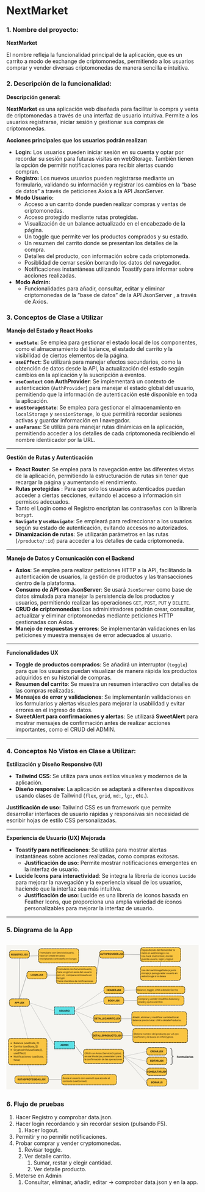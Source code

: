 # NextMarket

### 1. Nombre del proyecto:

**NextMarket**

El nombre refleja la funcionalidad principal de la aplicación, que es un carrito a modo de exchange de criptomonedas, permitiendo a los usuarios comprar y vender diversas criptomonedas de manera sencilla e intuitiva.

### 2. Descripción de la funcionalidad:

**Descripción general:**

**NextMarket** es una aplicación web diseñada para facilitar la compra y venta de criptomonedas a través de una interfaz de usuario intuitiva. Permite a los usuarios registrarse, iniciar sesión y gestionar sus compras de criptomonedas.

**Acciones principales que los usuarios podrán realizar:**

- **Login:** Los usuarios pueden iniciar sesión en su cuenta y optar por recordar su sesión para futuras visitas en webStorage. También tienen la opción de permitir notificaciones para recibir alertas cuando compran.
- **Registro:** Los nuevos usuarios pueden registrarse mediante un formulario, validando su información y registrar los cambios en la “base de datos” a través de peticiones Axios a la API JsonServer.
- **Modo Usuario:**
    - Acceso a un carrito donde pueden realizar compras y ventas de criptomonedas.
    - Acceso protegido mediante rutas protegidas.
    - Visualización de un balance actualizado en el encabezado de la página.
    - Un toggle que permite ver los productos comprados y su estado.
    - Un resumen del carrito donde se presentan los detalles de la compra.
    - Detalles del producto, con información sobre cada criptomoneda.
    - Posiblidad de cerrar sesión borrando los datos del navegador.
    - Notificaciones instantáneas utilizando Toastify para informar sobre acciones realizadas.
- **Modo Admin:**
    - Funcionalidades para añadir, consultar, editar y eliminar criptomonedas de la “base de datos” de la API JsonServer , a través de Axios.

### **3. Conceptos de Clase a Utilizar**

**Manejo del Estado y React Hooks**

- **`useState`**: Se emplea para gestionar el estado local de los componentes, como el almacenamiento del balance, el estado del carrito y la visibilidad de ciertos elementos de la página.
- **`useEffect`**: Se utilizará para manejar efectos secundarios, como la obtención de datos desde la API, la actualización del estado según cambios en la aplicación y la suscripción a eventos.
- **`useContext` con AuthProvider**: Se implementará un contexto de autenticación (`AuthProvider`) para manejar el estado global del usuario, permitiendo que la información de autenticación esté disponible en toda la aplicación.
- **`useStorageState`**: Se emplea para gestionar el almacenamiento en `localStorage` y `sessionStorage`, lo que permitirá recordar sesiones activas y guardar información en l navegador.
- **`useParams`**: Se utiliza para manejar rutas dinámicas en la aplicación, permitiendo acceder a los detalles de cada criptomoneda recibiendo el nombre identiicador por la URL.

---

**Gestión de Rutas y Autenticación**

- **React Router**: Se emplea para la navegación entre las diferentes vistas de la aplicación, permitiendo la estructuración de rutas sin tener que recargar la página y aumentando el rendimiento.
- **Rutas protegidas** : Para que solo los usuarios autenticados puedan acceder a ciertas secciones, evitando el acceso a información sin permisos adecuados.
- Tanto el Login como el Registro encriptan las contraseñas con la librería `bcrypt`.
- **`Navigate` y `useNavigate`**: Se empleará para redireccionar a los usuarios según su estado de autenticación, evitando accesos no autorizados.
- **Dinamización de rutas**: Se utilizarán parámetros en las rutas (`/producto/:id`) para acceder a los detalles de cada criptomoneda.

---

**Manejo de Datos y Comunicación con el Backend**

- **Axios**: Se emplea para realizar peticiones HTTP a la API, facilitando la autenticación de usuarios, la gestión de productos y las transacciones dentro de la plataforma.
- **Consumo de API con JsonServer**: Se usará `JsonServer` como base de datos simulada para manejar la persistencia de los productos y usuarios, permitiendo realizar las operaciones `GET`, `POST`, `PUT` y `DELETE`.
- **CRUD de criptomonedas**: Los administradores podrán crear, consultar, actualizar y eliminar criptomonedas mediante peticiones HTTP gestionadas con Axios.
- **Manejo de respuestas y errores**: Se implementarán validaciones en las peticiones y muestra mensajes de error adecuados al usuario.

---

**Funcionalidades UX**

- **Toggle de productos comprados**: Se añadirá un interruptor (`toggle`) para que los usuarios puedan visualizar de manera rápida los productos adquiridos en su historial de compras.
- **Resumen del carrito**: Se muestra un resumen interactivo con detalles de las compras realizadas.
- **Mensajes de error y validaciones**: Se implementarán validaciones en los formularios y alertas visuales para mejorar la usabilidad y evitar errores en el ingreso de datos.
- **SweetAlert para confirmaciones y alertas**: Se utilizará **SweetAlert** para mostrar mensajes de confirmación antes de realizar acciones importantes, como el CRUD del ADMIN.

---

### **4. Conceptos No Vistos en Clase a Utilizar:**

**Estilización y Diseño Responsivo (UI)**

- **Tailwind CSS**: Se utiliza para unos estilos visuales y modernos de la aplicación.
- **Diseño responsive**: La aplicación se adaptará a diferentes dispositivos usando clases de Tailwind (`flex`, `grid`, `md:`, `lg:`, etc.).

**Justificación de uso:** Tailwind CSS es un framework que permite desarrollar interfaces de usuario rápidas y responsivas sin necesidad de escribir hojas de estilo CSS personalizadas.

---

**Experiencia de Usuario (UX) Mejorada**

- **Toastify para notificaciones**: Se utiliza para mostrar alertas instantáneas sobre acciones realizadas, como compras exitosas.
    - **Justificación de uso:** Permite mostrar notificaciones emergentes en la interfaz de usuario.
- **Lucide Icons para interactividad**: Se integra la librería de iconos `Lucide` para mejorar la navegación y la experiencia visual de los usuarios, haciendo que la interfaz sea más intuitiva.
    - **Justificación de uso:** Lucide es una librería de iconos basada en Feather Icons, que proporciona una amplia variedad de íconos personalizables para mejorar la interfaz de usuario.

---

### 5. Diagrama de la App

![diagrama](Diagrama.png)
---

### 6. Flujo de pruebas

1. Hacer Registro y comprobar data.json.
2. Hacer login recordando y sin recordar sesion (pulsando F5).
    1. Hacer logout.
3. Permitir y no permitir notificaciones.
4. Probar comprar y vender cryptomonedas.
    1. Revisar toggle.
    2. Ver detalle carrito.
        1. Sumar, restar y elegir cantidad.
        2. Ver detalle producto.
5. Meterse en Admin
    1. Consultar, eliminar, añadir, editar → comprobar data.json y en la app.